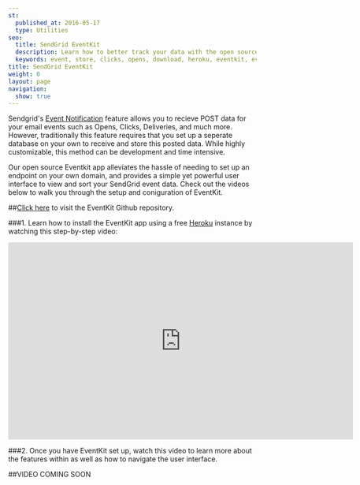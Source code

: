 ```yaml
---
st:
  published_at: 2016-05-17
  type: Utilities
seo:
  title: SendGrid EventKit
  description: Learn how to better track your data with the open source SendGrid EventKit.
  keywords: event, store, clicks, opens, download, heroku, eventkit, event, kit, database, post, activity
title: SendGrid EventKit
weight: 0
layout: page
navigation:
  show: true
---
```


Sendgrid's [Event Notification]({{root_url}}/API_Reference/Webhooks/event.html) feature allows you to recieve POST data for your email events such as Opens, Clicks, Deliveries, and much more. However, traditionally this feature requires that you set up a seperate database on your own to receive and store this posted data. While highly customizable, this method can be development and time intensive. 

Our open source Eventkit app alleviates the hassle of needing to set up an endpoint on your own domain, and provides a simple yet powerful user interface to view and sort your SendGrid event data. Check out the videos below to walk you through the setup and coniguration of EventKit.  

##[Click here](https://github.com/sendgrid/eventkit) to visit the EventKit Github repository.


###1. Learn how to install the EventKit app using a free [Heroku](https://www.heroku.com/) instance by watching this step-by-step video:

<iframe src="https://player.vimeo.com/video/167121552" width="700" height="400" frameborder="0" webkitallowfullscreen mozallowfullscreen allowfullscreen></iframe>


###2. Once you have EventKit set up, watch this video to learn more about the features within as well as how to navigate the user interface. 

##VIDEO COMING SOON
